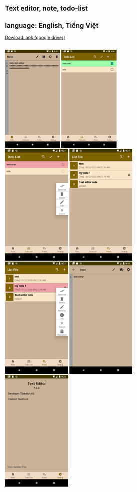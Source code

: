 <h2>Text editor, note, todo-list</h2>
<h2>language: English, Tiếng Việt</h2>
<a href="https://drive.google.com/drive/folders/1jtq003DiaYD4CFYWQNwCYBa0k53OV0UT?usp=sharing">Dowload: apk (google driver)</a>
<br/>
<br/>
    

<p align="left">
  
  <img src="img/s1.png" alt="" width= "35%">    
  <img src="img/s2.png" alt="" width= "35%">
  <img src="img/s3.png" alt="" width= "40%">
  <img src="img/s4.png" alt="" width= "40%">
  <img src="img/s5.png" alt="" width= "40%">
  <img src="img/s6.png" alt="" width= "40%">
  <img src="img/s7.png" alt="" width= "40%">
  
</p>
